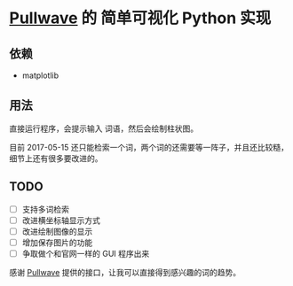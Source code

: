 # [Pullwave](http://www.pullwave.com) 的 简单可视化 Python 实现

## 依赖
* matplotlib

## 用法
直接运行程序，会提示输入 词语，然后会绘制柱状图。

目前 2017-05-15 还只能检索一个词，两个词的还需要等一阵子，并且还比较糙，细节上还有很多要改进的。

## TODO

- [ ] 支持多词检索
- [ ] 改进横坐标轴显示方式
- [ ] 改进绘制图像的显示
- [ ] 增加保存图片的功能
- [ ] 争取做个和官网一样的 GUI 程序出来

感谢 [Pullwave](http://www.pullwave.com) 提供的接口，让我可以直接得到感兴趣的词的趋势。
